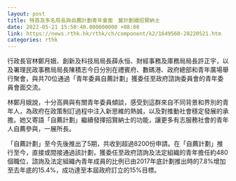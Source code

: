 ```yaml
---
layout: post
title: 特首及多名局長與自薦計劃青年會面　冀計劃續招賢納士
date: 2022-05-21 15:50:40.000000000 +08:00
link: https://news.rthk.hk/rthk/ch/component/k2/1649560-20220521.htm
categories: rthk
---
```


行政長官林鄭月娥、創新及科技局局長薛永恒、財經事務及庫務局局長許正宇，以及署理民政事務局局長陳積志今日分別在禮賓府、數碼港、政府總部和青年廣場舉行聚會，與共70位通過「青年委員自薦計劃」獲委任至政府諮詢委員會的青年委員會面交流。

林鄭月娥說，十分高興與有關青年委員傾談，感受到這群來自不同背景和界別的青年人，為政府在政策制訂過程中注入新思維的熱誠，以及對推動社會穩定發展的承擔。她又寄語「自薦計劃」繼續發揮招賢納士的功能，讓更多有志服務社會的青年人自薦參與，一展所長。

「自薦計劃」至今先後推出了5期，共收到超過8200份申請。在「自薦計劃」推行至今，直接或間接通過該計劃，獲委任至政府諮詢及法定組織的青年擔任約480個職位，諮詢及法定組織內青年成員的比例已由2017年底計劃推出時的7.8%增加至去年底的15.4%，成功達至本屆政府訂立的15%目標。
